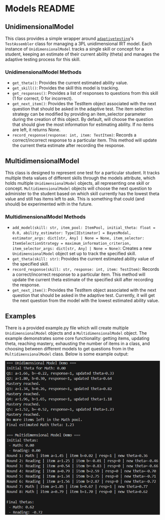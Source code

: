 # Models README

## UnidimensionalModel

This class provides a simple wrapper around [`adaptivetesting`](https://github.com/condecon/adaptivetesting)'s `TestAssembler` class for managing a 3PL unidimensional IRT model. 
Each instance of `UnidimensionalModel` tracks a single skill or concept for a student, keeping an estimate of their current ability (theta) and manages the adaptive testing process for this skill.

### UnidimensionalModel Methods

- `get_theta()`: Provides the current estimated ability value.
- `get_skill()`: Provides the skill this model is tracking.
- `get_responses()`: Provides a list of responses to questions from this skill (1 for correct, 0 for incorrect).
- `get_next_item()`: Provides the TestItem object associated with the next question that should be asked in the adaptive test. The item selection strategy can be modified by providing an item_selector parameter during the creation of this object. By default, will choose the question that should give the most information for estimating ability. If no items are left, it returns None. 
- `record_response(response: int, item: TestItem)`: Records a correct/incorrect response to a particular item. This method will update the current theta estimate after recording the response. 

## MultidimensionalModel

This class is designed to represent one test for a particular student. It tracks multiple theta values of different skills through the models attribute, which holds multiple `UnidimensionalModel` objects, all representing one skill or concept. 
`MultidimensionalModel` objects will choose the next question to administer to the student based on which skill currently has the lowest theta value and still has items left to ask. This is something that could (and should) be experimented with in the future. 

### MultidimensionalModel Methods 

- `add_model(skill: str, item_pool: ItemPool, initial_theta: float = 0.0, ability_estimator: Type[IEstimator] = BayesModal, estimator_args: dict[str, Any] | None = None, item_selector: ItemSelectionStrategy = maximum_information_criterion, item_selector_args: dict[str, Any] | None = None)`: Creates a new `UnidimensionalModel` object set up to track the specified skill. 
- `get_theta(skill: str)`: Provides the current estimated ability value of the specified skill. 
- `record_response(skill: str, response: int, item: TestItem)`: Records a correct/incorrect response to a particular item. This method will update the current theta estimate of the specified skill after recording the response.
- `get_next_item()`: Provides the TestItem object associated with the next question that should be asked in the adaptive test. Currently, it will get the next question from the model with the lowest estimated ability value.

## Examples

There is a provided example.py file which will create multiple `UnidimensionalModel` objects and a `MultidimensionalModel` object. The example demonstrates some core functionality: getting items, updating theta, reaching mastery, exhausting the number of items in a class, and choosing between different models to get questions from in the `MultidimensionalModel` class. Below is some example output: 

![Output from example.py](example_output.png)